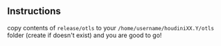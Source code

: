 ## Instructions
copy contents of `release/otls` to your `/home/username/houdiniXX.Y/otls` folder (create if doesn't exist) and you are good to go!
